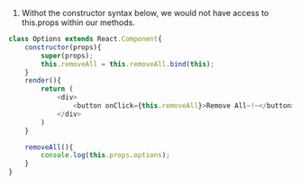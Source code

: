 1. Withot the constructor syntax below, we would not have access to this.props within our methods.
```js
class Options extends React.Component{
    constructor(props){
        super(props);
        this.removeAll = this.removeAll.bind(this);
    }
    render(){
        return (
            <div>
                <button onClick={this.removeAll}>Remove All~!~</button>
            </div>
        )
    }

    removeAll(){
        console.log(this.props.options);
    }
}
```
